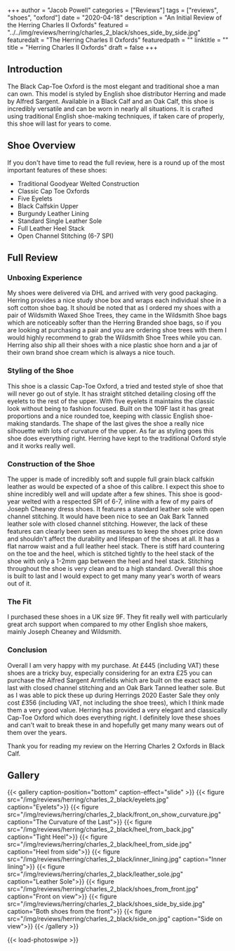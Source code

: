 +++
author = "Jacob Powell"
categories = ["Reviews"]
tags = ["reviews", "shoes", "oxford"]
date = "2020-04-18"
description = "An Initial Review of the Herring Charles II Oxfords"
featured = "../../img/reviews/herring/charles_2_black/shoes_side_by_side.jpg"
featuredalt = "The Herring Charles II Oxfords"
featuredpath = ""
linktitle = ""
title = "Herring Charles II Oxfords"
draft = false
+++

## Introduction

The Black Cap-Toe Oxford is the most elegant and traditional shoe a man can own.
This model is styled by English shoe distributor Herring and made by Alfred Sargent.
Available in a Black Calf and an Oak Calf, this shoe is incredibly versatile and can be worn in nearly all situations.
It is crafted using traditional English shoe-making techniques, if taken care of properly, this shoe will last for years to come.

## Shoe Overview

If you don't have time to read the full review, here is a round up of the most important features of these shoes:

* Traditional Goodyear Welted Construction
* Classic Cap Toe Oxfords
* Five Eyelets
* Black Calfskin Upper
* Burgundy Leather Lining
* Standard Single Leather Sole
* Full Leather Heel Stack
* Open Channel Stitching (6-7 SPI)

## Full Review

### Unboxing Experience

My shoes were delivered via DHL and arrived with very good packaging. Herring provides a nice study shoe box and wraps each individual shoe in a soft cotton shoe bag.
It should be noted that as I ordered my shoes with a pair of Wildsmith Waxed Shoe Trees, they came in the Wildsmith Shoe bags which are noticeably softer than the Herring Branded shoe bags, so if you are looking at purchasing a pair and you are ordering shoe trees with them I would highly recommend to grab the Wildsmith Shoe Trees while you can.
Herring also ship all their shoes with a nice plastic shoe horn and a jar of their own brand shoe cream which is always a nice touch.

### Styling of the Shoe

This shoe is a classic Cap-Toe Oxford, a tried and tested style of shoe that will never go out of style.
It has straight stitched detailing closing off the eyelets to the rest of the upper.
With five eyelets it maintains the classic look without being to fashion focused.
Built on the 109F last it has great proportions and a nice rounded toe, keeping with classic English shoe-making standards.
The shape of the last gives the shoe a really nice silhouette with lots of curvature of the upper.
As far as styling goes this shoe does everything right.
Herring have kept to the traditional Oxford style and it works really well.

### Construction of the Shoe

The upper is made of incredibly soft and supple full grain black calfskin leather as would be expected of a shoe of this calibre.
I expect this shoe to shine incredibly well and will update after a few shines.
This shoe is good-year welted with a respected SPI of 6-7, inline with a few of my pairs of Joseph Cheaney dress shoes.
It features a standard leather sole with open channel stitching.
It would have been nice to see an Oak Bark Tanned leather sole with closed channel stitching. However, the lack of these features can clearly been seen as measures to keep the shoes price down and shouldn't affect the durability and lifespan of the shoes at all.
It has a flat narrow waist and a full leather heel stack. There is stiff hard countering on the toe and the heel, which is stitched tightly to the heel stack of the shoe with only a 1-2mm gap between the heel and heel stack.
Stitching throughout the shoe is very clean and to a high standard. Overall this shoe is built to last and I would expect to get many many year's worth of wears out of it.

### The Fit

I purchased these shoes in a UK size 9F. They fit really well with particularly great arch support when compared to my other English shoe makers, mainly Joseph Cheaney and Wildsmith.

### Conclusion

Overall I am very happy with my purchase. At £445 (including VAT) these shoes are a tricky buy, especially considering for an extra £25 you can purchase the Alfred Sargent Armfields which are built on the exact same last with closed channel stitching and an Oak Bark Tanned leather sole.
But as I was able to pick these up during Herrings 2020 Easter Sale they only cost £356 (including VAT, not including the shoe trees), which I think made them a very good value.
Herring has provided a very elegant and classically Cap-Toe Oxford which does everything right.
I definitely love these shoes and can't wait to break these in and hopefully get many many wears out of them over the years.

Thank you for reading my review on the Herring Charles 2 Oxfords in Black Calf.

## Gallery

{{< gallery caption-position="bottom" caption-effect="slide" >}}
  {{< figure src="/img/reviews/herring/charles_2_black/eyelets.jpg" caption="Eyelets">}}
  {{< figure src="/img/reviews/herring/charles_2_black/front_on_show_curvature.jpg" caption="The Curvature of the Last">}}
  {{< figure src="/img/reviews/herring/charles_2_black/heel_from_back.jpg" caption="Tight Heel">}}
  {{< figure src="/img/reviews/herring/charles_2_black/heel_from_side.jpg" caption="Heel from side">}}
  {{< figure src="/img/reviews/herring/charles_2_black/inner_lining.jpg" caption="Inner lining">}}
  {{< figure src="/img/reviews/herring/charles_2_black/leather_sole.jpg" caption="Leather Sole">}}
  {{< figure src="/img/reviews/herring/charles_2_black/shoes_from_front.jpg" caption="Front on view">}}
  {{< figure src="/img/reviews/herring/charles_2_black/shoes_side_by_side.jpg" caption="Both shoes from the front">}}
  {{< figure src="/img/reviews/herring/charles_2_black/side_on.jpg" caption="Side on view">}}
{{< /gallery >}}

{{< load-photoswipe >}}
